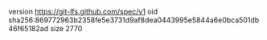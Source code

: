 version https://git-lfs.github.com/spec/v1
oid sha256:869772963b2358fe5e3731d9af8dea0443995e5844a6e0bca501db46f65182ad
size 2770
